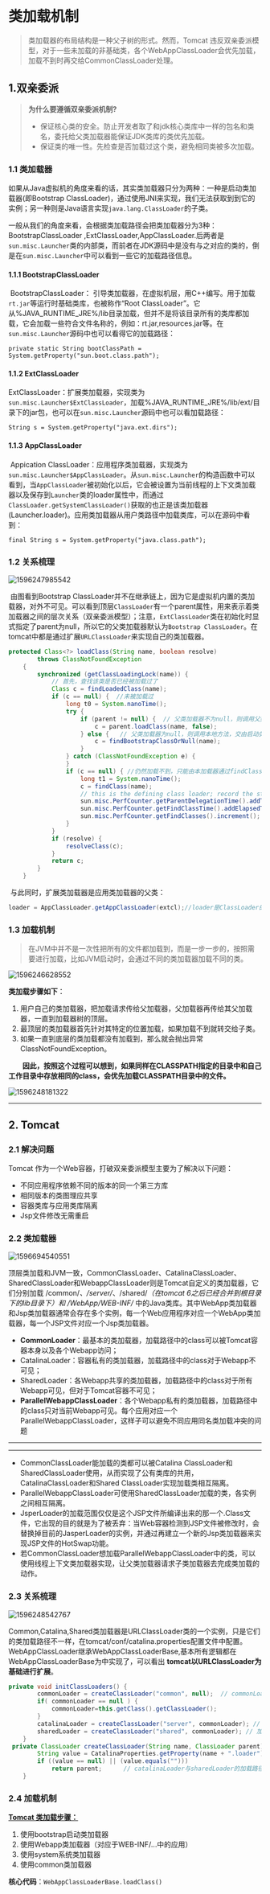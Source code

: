 # 类加载机制

> 类加载器的布局结构是一种父子树的形式。然而，Tomcat 违反双亲委派模型，对于一些未加载的非基础类，各个WebAppClassLoader会优先加载，加载不到时再交给CommonClassLoader处理。

## 1.双亲委派

> **为什么要遵循双亲委派机制?**
>
> - 保证核心类的安全。防止开发者取了和jdk核心类库中一样的包名和类名，委托给父类加载器能保证JDK类库的类优先加载。
> - 保证类的唯一性。先检查是否加载过这个类，避免相同类被多次加载。

### 1.1 类加载器

​	如果从Java虚拟机的角度来看的话，其实类加载器只分为两种：一种是启动类加载器(即Bootstrap ClassLoader)，通过使用JNI来实现，我们无法获取到到它的实例；另一种则是Java语言实现`java.lang.ClassLoader`的子类。

​	一般从我们的角度来看，会根据类加载路径会把类加载器分为3种：BootstrapClassLoader ,ExtClassLoader,AppClassLoader.后两者是`sun.misc.Launcher`类的内部类，而前者在JDK源码中是没有与之对应的类的，倒是在`sun.misc.Launcher`中可以看到一些它的加载路径信息。

#### 1.1.1 BootstrapClassLoader

​	BootstrapClassLoader： 引导类加载器，在虚拟机层，用C++编写。用于加载`rt.jar`等运行时基础类库，也被称作“Root ClassLoader”。它从%JAVA_RUNTIME_JRE%/lib目录加载，但并不是将该目录所有的类库都加载，它会加载一些符合文件名称的，例如：rt.jar,resources.jar等。在`sun.misc.Launcher`源码中也可以看得它的加载路径：

`private static String bootClassPath = System.getProperty("sun.boot.class.path");`

#### 1.1.2 ExtClassLoader

​	ExtClassLoader：扩展类加载器，实现类为`sun.misc.Launcher$ExtClassLoader`，加载%JAVA_RUNTIME_JRE%/lib/ext/目录下的jar包，也可以在`sun.misc.Launcher`源码中也可以看加载路径：

`String s = System.getProperty("java.ext.dirs");`

#### 1.1.3 AppClassLoader

​	Appication ClassLoader：应用程序类加载器，实现类为`sun.misc.Launcher$AppClassLoader`。从`sun.misc.Launcher`的构造函数中可以看到，当`AppClassLoader`被初始化以后，它会被设置为当前线程的上下文类加载器以及保存到`Launcher`类的loader属性中，而通过`ClassLoader.getSystemClassLoader()`获取的也正是该类加载器(Launcher.loader)。应用类加载器从用户类路径中加载类库，可以在源码中看到：

`final String s = System.getProperty("java.class.path");`

### 1.2 关系梳理

![1596247985542](C:\Users\xuan\AppData\Roaming\Typora\typora-user-images\1596247985542.png)

​	由图看到Bootstrap ClassLoader并不在继承链上，因为它是虚拟机内置的类加载器，对外不可见。可以看到顶层`ClassLoader`有一个parent属性，用来表示着类加载器之间的层次关系（双亲委派模型）；注意，`ExtClassLoader`类在初始化时显式指定了parent为null，所以它的父类加载器默认为`Bootstrap ClassLoader`。在tomcat中都是通过扩展`URLClassLoader`来实现自己的类加载器。

```Java
protected Class<?> loadClass(String name, boolean resolve)
        throws ClassNotFoundException
    {
        synchronized (getClassLoadingLock(name)) {
            // 首先，查找该类是否已经被加载过了
            Class c = findLoadedClass(name);
            if (c == null) {  //未被加载过
                long t0 = System.nanoTime();
                try {
                    if (parent != null) {  // 父类加载器不为null，则调用父类加载器尝试加载
                        c = parent.loadClass(name, false);
                    } else {   // 父类加载器为null，则调用本地方法，交由启动类加载器加载，所以说ExtClassLoader的父类加载器为Bootstrap ClassLoader
                        c = findBootstrapClassOrNull(name);
                    }
                } catch (ClassNotFoundException e) {
                }
                if (c == null) { //仍然加载不到，只能由本加载器通过findClass去加载
                    long t1 = System.nanoTime();
                    c = findClass(name);
                    // this is the defining class loader; record the stats
                    sun.misc.PerfCounter.getParentDelegationTime().addTime(t1 - t0);
                    sun.misc.PerfCounter.getFindClassTime().addElapsedTimeFrom(t1);
                    sun.misc.PerfCounter.getFindClasses().increment();
                }
            }
            if (resolve) {
                resolveClass(c);
            }
            return c;
        }
    }
```

​	与此同时，扩展类加载器是应用类加载器的父类：

```Java
loader = AppClassLoader.getAppClassLoader(extcl);//loader是ClassLoader的属性,extcl是扩展类加载器实例
```

### 1.3  加载机制

> 在JVM中并不是一次性把所有的文件都加载到，而是一步一步的，按照需要进行加载，比如JVM启动时，会通过不同的类加载器加载不同的类。

![1596246628552](C:\Users\xuan\AppData\Roaming\Typora\typora-user-images\1596246628552.png)

**类加载步骤如下**：

1. 用户自己的类加载器，把加载请求传给父加载器，父加载器再传给其父加载器，一直到加载器树的顶层。
2. 最顶层的类加载器首先针对其特定的位置加载，如果加载不到就转交给子类。
3. 如果一直到底层的类加载都没有加载到，那么就会抛出异常ClassNotFoundException。

　　**因此，按照这个过程可以想到，如果同样在CLASSPATH指定的目录中和自己工作目录中存放相同的class，会优先加载CLASSPATH目录中的文件。**

![1596248181322](C:\Users\xuan\AppData\Roaming\Typora\typora-user-images\1596248181322.png)

------

## 2. Tomcat

### 2.1 解决问题

Tomcat 作为一个Web容器，打破双亲委派模型主要为了解决以下问题：

- 不同应用程序依赖不同的版本的同一个第三方库
- 相同版本的类图理应共享
- 容器类库与应用类库隔离
- Jsp文件修改无需重启

### 2.2 类加载器

![1596694540551](C:\Users\xuan\AppData\Roaming\Typora\typora-user-images\1596694540551.png)

​	顶层类加载和JVM一致，CommonClassLoader、CatalinaClassLoader、SharedClassLoader和WebappClassLoader则是Tomcat自定义的类加载器，它们分别加载 /common/*、/server/*、/shared/*（在tomcat 6之后已经合并到根目录下的lib目录下）和 /WebApp/WEB-INF/* 中的Java类库。其中WebApp类加载器和Jsp类加载器通常会存在多个实例，每一个Web应用程序对应一个WebApp类加载器，每一个JSP文件对应一个Jsp类加载器。

- **CommonLoader**：最基本的类加载器，加载路径中的class可以被Tomcat容器本身以及各个Webapp访问；
- CatalinaLoader：容器私有的类加载器，加载路径中的class对于Webapp不可见；
- SharedLoader：各Webapp共享的类加载器，加载路径中的class对于所有Webapp可见，但对于Tomcat容器不可见；
- **ParallelWebappClassLoader**：各个Webapp私有的类加载器，加载路径中的class只对当前Webapp可见。每个应用对应一个 ParallelWebappClassLoader，这样子可以避免不同应用同名类加载冲突的问题

------

------

- CommonClassLoader能加载的类都可以被Catalina ClassLoader和SharedClassLoader使用，从而实现了公有类库的共用，CatalinaClassLoader和Shared ClassLoader实现加载类相互隔离。
- ParallelWebappClassLoader可使用SharedClassLoader加载的类，各实例之间相互隔离。
- JsperLoader的加载范围仅仅是这个JSP文件所编译出来的那一个.Class文件，它出现的目的就是为了被丢弃：当Web容器检测到JSP文件被修改时，会替换掉目前的JasperLoader的实例，并通过再建立一个新的Jsp类加载器来实现JSP文件的HotSwap功能。
- 若CommonClassLoader想加载ParallelWebappClassLoader中的类，可以使用线程上下文类加载器实现，让父类加载器请求子类加载器去完成类加载的动作。

### 2.3 关系梳理

![1596248542767](C:\Users\xuan\AppData\Roaming\Typora\typora-user-images\1596248542767.png)

​	Common,Catalina,Shared类加载器是URLClassLoader类的一个实例，只是它们的类加载路径不一样，在tomcat/conf/catalina.properties配置文件中配置。WebAppClassLoader继承WebAppClassLoaderBase,基本所有逻辑都在WebAppClassLoaderBase为中实现了，可以看出 **tomcat以URLClassLoader为基础进行扩展**。

```java
private void initClassLoaders() {
        commonLoader = createClassLoader("common", null);  // commonLoader的加载路径为common.loader
        if( commonLoader == null ) {
            commonLoader=this.getClass().getClassLoader();
        }
        catalinaLoader = createClassLoader("server", commonLoader); // 加载路径为server.loader，默认为空，父类加载器为commonLoader
        sharedLoader = createClassLoader("shared", commonLoader); // 加载路径为shared.loader，默认为空，父类加载器为commonLoader
    }
 private ClassLoader createClassLoader(String name, ClassLoader parent) throws Exception {
        String value = CatalinaProperties.getProperty(name + ".loader");
        if ((value == null) || (value.equals("")))
            return parent;      // catalinaLoader与sharedLoader的加载路径均为空，所以直接返回commonLoader对象，默认3者为同一个对象
    }
```

### 2.4 加载机制

**[Tomcat 类加载步骤：](https://tomcat.apache.org/tomcat-8.5-doc/class-loader-howto.html)**

1. 使用bootstrap启动类加载器
2. 使用Webapp类加载器（对应于WEB-INF/…中的应用）
3. 使用system系统类加载器
4. 使用common类加载器

**核心代码**：`WebAppClassLoaderBase.loadClass()`